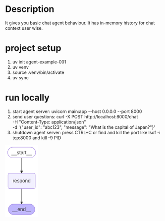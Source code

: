 # Description
It gives you basic chat agent behaviour. It has in-memory history for chat context user wise.


# project setup
1. uv init agent-example-001
2. uv venv
3. source .venv/bin/activate
4. uv sync


# run locally
1. start agent server: uvicorn main:app --host 0.0.0.0 --port 8000
2. send user questions: curl -X POST http://localhost:8000/chat \
  -H "Content-Type: application/json" \
  -d '{"user_id": "abc123", "message": "What is the capital of Japan?"}'
3. shutdown agent server: press CTRL+C or find and kill the port like lsof -i tcp:8000 and kill -9 PID

![agent flow graph](src/agent_activity_graph.png)
